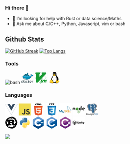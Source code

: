 ### Hi there 👋
- 🤔 I’m looking for help with Rust or data science/Maths
- 💬 Ask me about C/C++, Python, Javascript, vim or bash

<!-- [![my 42's Stats](https://badge42.herokuapp.com/api/stats/ygarrot)](https://github.com/JaeSeoKim/badge42) -->

## Github Stats
[![GitHub Streak](https://github-readme-streak-stats.herokuapp.com/?user=ygarrot&theme=synthwave)](https://git.io/streak-stats)
[![Top Langs](https://github-readme-stats.vercel.app/api/top-langs/?username=ygarrot&layout=compact&theme=synthwave)](https://github.com/ygarrot/github-readme-stats)


### Tools
<div>
<img src="https://www.vectorlogo.zone/logos/gnu_bash/gnu_bash-icon.svg" alt="bash" width="40" height="40"/>
<img src="https://raw.githubusercontent.com/devicons/devicon/master/icons/docker/docker-original-wordmark.svg" alt="docker" width="40" height="40"/>
<img src="https://raw.githubusercontent.com/devicons/devicon/master/icons/vim/vim-plain.svg" alt="postgresql" width="40" height="40"/>
<img src="https://raw.githubusercontent.com/devicons/devicon/master/icons/linux/linux-original.svg" alt="linux" width="40" height="40"/>
</div>

### Languages

<div>
<img src="https://raw.githubusercontent.com/devicons/devicon/master/icons/vuejs/vuejs-plain.svg" alt="postgresql" width="40" height="40"/>
<img src="https://raw.githubusercontent.com/devicons/devicon/master/icons/javascript/javascript-original.svg" alt="javascript" width="40" height="40"/>
<img src="https://raw.githubusercontent.com/devicons/devicon/master/icons/html5/html5-original-wordmark.svg" alt="html5" width="40" height="40"/>
<img src="https://raw.githubusercontent.com/devicons/devicon/master/icons/css3/css3-original-wordmark.svg" alt="css3" width="40" height="40"/>
<img src="https://raw.githubusercontent.com/devicons/devicon/master/icons/mysql/mysql-original-wordmark.svg" alt="mysql" width="40" height="40"/>
<img src="https://raw.githubusercontent.com/devicons/devicon/master/icons/nodejs/nodejs-original-wordmark.svg" alt="nodejs" width="40" height="40"/>
<img src="https://raw.githubusercontent.com/devicons/devicon/master/icons/postgresql/postgresql-original-wordmark.svg" alt="postgresql" width="40" height="40"/>
</div>

<div>

<img src="https://raw.githubusercontent.com/devicons/devicon/master/icons/rust/rust-plain.svg" alt="postgresql" width="40" height="40"/>
<img src="https://raw.githubusercontent.com/devicons/devicon/master/icons/python/python-original.svg" alt="postgresql" width="40" height="40"/>

<img src="https://raw.githubusercontent.com/devicons/devicon/master/icons/cplusplus/cplusplus-original.svg" alt="postgresql" width="40" height="40"/>
<img src="https://raw.githubusercontent.com/devicons/devicon/master/icons/c/c-original.svg" alt="c" width="40" height="40"/>
<img src="https://raw.githubusercontent.com/devicons/devicon/master/icons/csharp/csharp-original.svg" alt="postgresql" width="40" height="40"/>
<img src="https://raw.githubusercontent.com/devicons/devicon/master/icons/unity/unity-original-wordmark.svg" alt="postgresql" width="40" height="40"/>
</div>

![](https://komarev.com/ghpvc/?username=ygarrot&color=green&label=Views)
